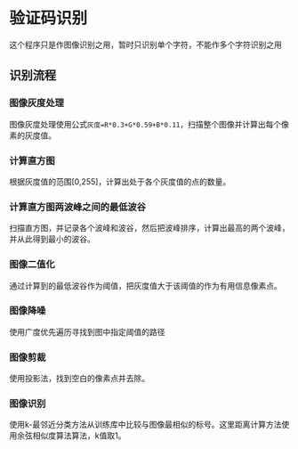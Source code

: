 # 验证码识别

这个程序只是作图像识别之用，暂时只识别单个字符，不能作多个字符识别之用

## 识别流程

### 图像灰度处理

图像灰度处理使用公式`灰度=R*0.3+G*0.59+B*0.11`，扫描整个图像并计算出每个像素的灰度值。

### 计算直方图

根据灰度值的范围[0,255]，计算出处于各个灰度值的点的数量。

### 计算直方图两波峰之间的最低波谷

扫描直方图，并记录各个波峰和波谷，然后把波峰排序，计算出最高的两个波峰，并从此得到最小的波谷。

### 图像二值化

通过计算到的最低波谷作为阈值，把灰度值大于该阈值的作为有用信息像素点。

### 图像降噪

使用广度优先遍历寻找到图中指定阈值的路径

### 图像剪裁

使用投影法，找到空白的像素点并去除。

### 图像识别

使用k-最邻近分类方法从训练库中比较与图像最相似的标号。这里距离计算方法使用余弦相似度算法算法，k值取1。
